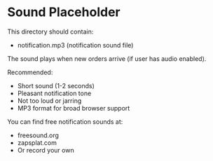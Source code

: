 # Sound Placeholder

This directory should contain:
- notification.mp3 (notification sound file)

The sound plays when new orders arrive (if user has audio enabled).

Recommended: 
- Short sound (1-2 seconds)
- Pleasant notification tone
- Not too loud or jarring
- MP3 format for broad browser support

You can find free notification sounds at:
- freesound.org
- zapsplat.com
- Or record your own
